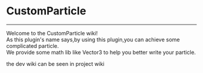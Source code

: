 # CustomParticle
---
Welcome to the CustomParticle wiki!  
As this plugin's name says,by using this plugin,you can achieve some complicated particle.  
We provide some math lib like Vector3 to help you better write your particle.  

the dev wiki can be seen in project wiki
